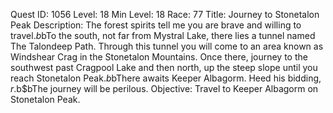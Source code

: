 Quest ID: 1056
Level: 18
Min Level: 18
Race: 77
Title: Journey to Stonetalon Peak
Description: The forest spirits tell me you are brave and willing to travel.$b$bTo the south, not far from Mystral Lake, there lies a tunnel named The Talondeep Path. Through this tunnel you will come to an area known as Windshear Crag in the Stonetalon Mountains. Once there, journey to the southwest past Cragpool Lake and then north, up the steep slope until you reach Stonetalon Peak.$b$bThere awaits Keeper Albagorm. Heed his bidding, $r.$b$bThe journey will be perilous.
Objective: Travel to Keeper Albagorm on Stonetalon Peak.
